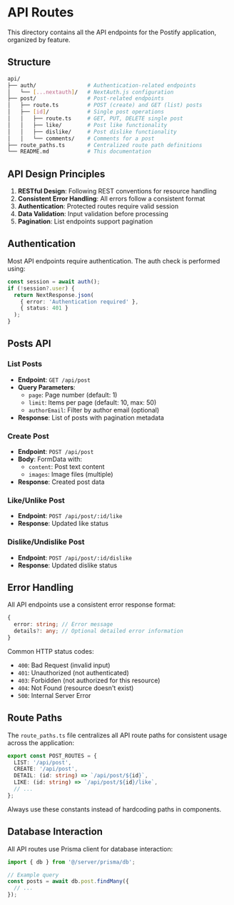 # API Routes

This directory contains all the API endpoints for the Postify application, organized by feature.

## Structure

```bash
api/
├── auth/                # Authentication-related endpoints
│   └── [...nextauth]/   # NextAuth.js configuration
├── post/                # Post-related endpoints
│   ├── route.ts         # POST (create) and GET (list) posts
│   ├── [id]/            # Single post operations
│   │   ├── route.ts     # GET, PUT, DELETE single post
│   │   ├── like/        # Post like functionality
│   │   ├── dislike/     # Post dislike functionality
│   │   └── comments/    # Comments for a post
├── route_paths.ts       # Centralized route path definitions
└── README.md            # This documentation
```

## API Design Principles

1. **RESTful Design**: Following REST conventions for resource handling
2. **Consistent Error Handling**: All errors follow a consistent format
3. **Authentication**: Protected routes require valid session
4. **Data Validation**: Input validation before processing
5. **Pagination**: List endpoints support pagination

## Authentication

Most API endpoints require authentication. The auth check is performed using:

```typescript
const session = await auth();
if (!session?.user) {
  return NextResponse.json(
    { error: 'Authentication required' },
    { status: 401 }
  );
}
```

## Posts API

### List Posts

- **Endpoint**: `GET /api/post`
- **Query Parameters**:
  - `page`: Page number (default: 1)
  - `limit`: Items per page (default: 10, max: 50)
  - `authorEmail`: Filter by author email (optional)
- **Response**: List of posts with pagination metadata

### Create Post

- **Endpoint**: `POST /api/post`
- **Body**: FormData with:
  - `content`: Post text content
  - `images`: Image files (multiple)
- **Response**: Created post data

### Like/Unlike Post

- **Endpoint**: `POST /api/post/:id/like`
- **Response**: Updated like status

### Dislike/Undislike Post

- **Endpoint**: `POST /api/post/:id/dislike`
- **Response**: Updated dislike status

## Error Handling

All API endpoints use a consistent error response format:

```typescript
{
  error: string; // Error message
  details?: any; // Optional detailed error information
}
```

Common HTTP status codes:

- `400`: Bad Request (invalid input)
- `401`: Unauthorized (not authenticated)
- `403`: Forbidden (not authorized for this resource)
- `404`: Not Found (resource doesn't exist)
- `500`: Internal Server Error

## Route Paths

The `route_paths.ts` file centralizes all API route paths for consistent usage across the application:

```typescript
export const POST_ROUTES = {
  LIST: '/api/post',
  CREATE: '/api/post',
  DETAIL: (id: string) => `/api/post/${id}`,
  LIKE: (id: string) => `/api/post/${id}/like`,
  // ...
};
```

Always use these constants instead of hardcoding paths in components.

## Database Interaction

All API routes use Prisma client for database interaction:

```typescript
import { db } from '@/server/prisma/db';

// Example query
const posts = await db.post.findMany({
  // ...
});
```
